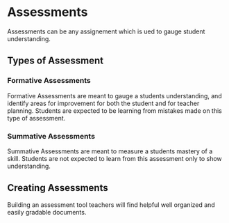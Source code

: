 # Assessments

Assessments can be any assignement which is ued to gauge student understanding. 

## Types of Assessment 

### Formative Assessments

Formative Assessments are meant to gauge a students understanding, and identify areas for improvement for both the student and for teacher planning. Students are expected to be learning from mistakes made on this type of assessment.

### Summative Assessments 

Summative Assessments are meant to measure a students mastery of a skill. Students are not expected to learn from this assessment only to show understanding. 

## Creating Assessments

Building an assessment tool teachers will find helpful well organized and easily gradable documents. 